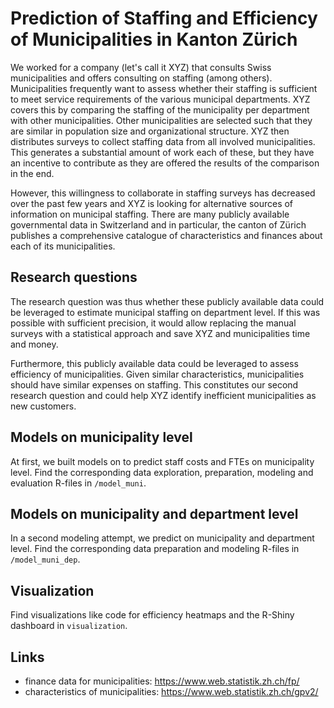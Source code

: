 # Prediction of Staffing and Efficiency of Municipalities in Kanton Zürich

We worked for a company (let's call it XYZ) that consults Swiss municipalities and offers consulting on staffing (among others). Municipalities frequently want to assess whether their staffing is sufficient to meet service requirements of the various municipal departments. XYZ covers this by comparing the staffing of the municipality per department with other municipalities. Other municipalities are selected such that they are similar in population size and organizational structure. XYZ then distributes surveys to collect staffing data from all involved municipalities. This generates a substantial amount of work each of these, but they have an incentive to contribute as they are offered the results of the comparison in the end. 

However, this willingness to collaborate in staffing surveys has decreased over the past few years and XYZ is looking for alternative sources of information on municipal staffing. There are many publicly available governmental data in Switzerland and in particular, the canton of Zürich publishes a comprehensive catalogue of characteristics and finances about each of its municipalities. 

## Research questions

The research question was thus whether these publicly available data could be leveraged to estimate municipal staffing on department level. If this was possible with sufficient precision, it would allow replacing the manual surveys with a statistical approach and save XYZ and municipalities time and money.

Furthermore, this publicly available data could be leveraged to assess efficiency of municipalities. Given similar characteristics, municipalities should have similar expenses on staffing. This constitutes our second research question and could help XYZ identify inefficient municipalities as new customers.

## Models on municipality level
At first, we built models on to predict staff costs and FTEs on municipality level. Find the corresponding data exploration, preparation, modeling and evaluation R-files in `/model_muni`. 

## Models on municipality and department level
In a second modeling attempt, we predict on municipality and department level. Find the corresponding data  preparation and modeling R-files in `/model_muni_dep`. 

## Visualization
Find visualizations like code for efficiency heatmaps and the R-Shiny dashboard in `visualization`. 

## Links
- finance data for municipalities: https://www.web.statistik.zh.ch/fp/
- characteristics of municipalities:  https://www.web.statistik.zh.ch/gpv2/
